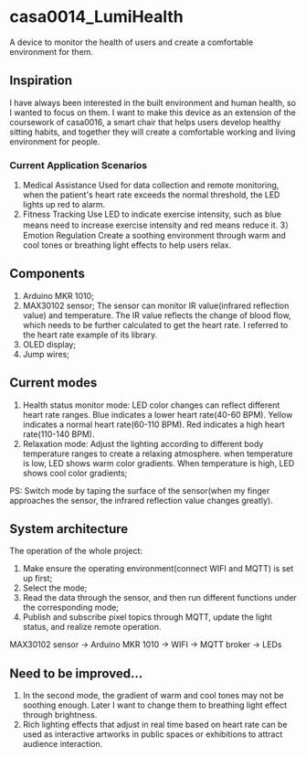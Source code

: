 # casa0014_LumiHealth
A device to monitor the health of users and create a comfortable environment for them.

## Inspiration
I have always been interested in the built environment and human health, so I wanted to focus on them. I want to make this device as an extension of the coursework of casa0016, a smart chair that helps users develop healthy sitting habits, and together they will create a comfortable working and living environment for people.

### Current Application Scenarios
1) Medical Assistance
   Used for data collection and remote monitoring, when the patient's heart rate exceeds the normal threshold, the LED lights up red to alarm.
2) Fitness Tracking
   Use LED to indicate exercise intensity, such as blue means need to increase exercise intensity and red means reduce it.
3）Emotion Regulation
   Create a soothing environment through warm and cool tones or breathing light effects to help users relax.

## Components
1) Arduino MKR 1010;
2) MAX30102 sensor;
   The sensor can monitor IR value(infrared reflection value) and temperature. The IR value reflects the change of blood flow, which needs to be further calculated to get the heart rate. I referred to the heart rate example of its library.
3) OLED display;
4) Jump wires;

## Current modes
1) Health status monitor mode: LED color changes can reflect different heart rate ranges.
   Blue indicates a lower heart rate(40-60 BPM).
   Yellow indicates a normal heart rate(60-110 BPM).
   Red indicates a high heart rate(110-140 BPM).
2) Relaxation mode: Adjust the lighting according to different body temperature ranges to create a relaxing atmosphere.
   when temperature is low, LED shows warm color gradients. 
   When temperature is high, LED shows cool color gradients;
   
PS: Switch mode by taping the surface of the sensor(when my finger approaches the sensor, the infrared reflection value changes greatly).

## System architecture
The operation of the whole project:
1) Make ensure the operating environment(connect WIFI and MQTT) is set up first;
2) Select the mode;
3) Read the data through the sensor, and then run different functions under the corresponding mode;
4) Publish and subscribe pixel topics through MQTT, update the light status, and realize remote operation.

MAX30102 sensor -> Arduino MKR 1010 -> WIFI -> MQTT broker -> LEDs

## Need to be improved...
1) In the second mode, the gradient of warm and cool tones may not be soothing enough. Later I want to change them to breathing light effect through brightness.
2) Rich lighting effects that adjust in real time based on heart rate can be used as interactive artworks in public spaces or exhibitions to attract audience interaction.

